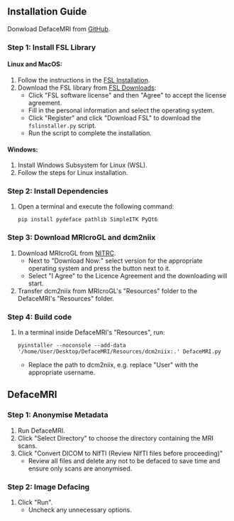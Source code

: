 ## Installation Guide
Donwload DefaceMRI from [GitHub](https://github.com/emde2002/DefaceMRI).

### Step 1: Install FSL Library

#### Linux and MacOS:
1. Follow the instructions in the [FSL Installation](https://fsl.fmrib.ox.ac.uk/fsl/fslwiki/FslInstallation).
2. Download the FSL library from [FSL Downloads](https://fsl.fmrib.ox.ac.uk/fsldownloads_registration):
    - Click "FSL software license" and then "Agree" to accept the license agreement.
    - Fill in the personal information and select the operating system.
    - Click "Register" and click "Download FSL" to download the `fslinstaller.py` script.
    - Run the script to complete the installation.

#### Windows:
1. Install Windows Subsystem for Linux (WSL).
2. Follow the steps for Linux installation.

### Step 2: Install Dependencies

1. Open a terminal and execute the following command:
    ```
    pip install pydeface pathlib SimpleITK PyQt6
    ```

### Step 3: Download MRIcroGL and dcm2niix

1. Download MRIcroGL from [NITRC](https://www.nitrc.org/projects/mricrogl).
    - Next to "Download Now:" select version for the appropriate operating system and press the button next to it.
    - Select "I Agree" to the Licence Agreement and the downloading will start. 
2. Transfer dcm2niix from MRIcroGL's "Resources" folder to the DefaceMRI's "Resources" folder.

### Step 4: Build code

1. In a terminal inside DefaceMRI's "Resources", run:
    ```
    pyinstaller --noconsole --add-data '/home/User/Desktop/DefaceMRI/Resources/dcm2niix:.' DefaceMRI.py
    ```
    - Replace the path to dcm2niix, e.g. replace "User" with the appropriate username.

## DefaceMRI

### Step 1: Anonymise Metadata

1. Run DefaceMRI.
2. Click "Select Directory" to choose the directory containing the MRI scans.
3. Click "Convert DICOM to NIfTI (Review NIfTI files before proceeding)"
    - Review all files and delete any not to be defaced to save time and ensure only scans are anonymised.

### Step 2: Image Defacing

1. Click "Run".
    - Uncheck any unnecessary options.